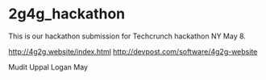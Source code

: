# 2g4g_hackathon

This is our hackathon submission for Techcrunch hackathon NY May 8. 

http://4g2g.website/index.html
http://devpost.com/software/4g2g-website

Mudit Uppal
Logan May
